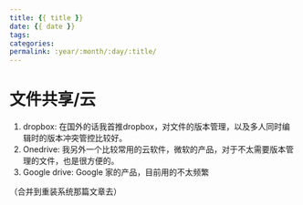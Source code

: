 ```yaml
---
title: {{ title }}
date: {{ date }}
tags:
categories: 
permalink: :year/:month/:day/:title/
---
```


# 文件共享/云
1. dropbox: 在国外的话我首推dropbox，对文件的版本管理，以及多人同时编辑时的版本冲突管控比较好。
1. Onedrive: 我另外一个比较常用的云软件，微软的产品，对于不太需要版本管理的文件，也是很方便的。
1. Google drive: Google 家的产品，目前用的不太频繁

（合并到重装系统那篇文章去）
